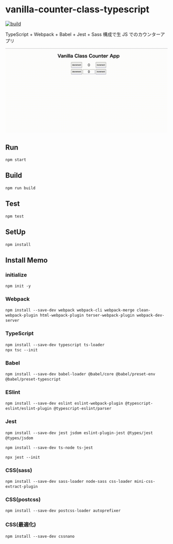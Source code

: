 # vanilla-counter-class-typescript

[![build](https://github.com/hironomiu/vanilla-counter-class-typescript/actions/workflows/webpack.yml/badge.svg)](https://github.com/hironomiu/vanilla-counter-class-typescript/actions/workflows/webpack.yml)

TypeScript + Webpack + Babel + Jest + Sass 構成で生 JS でのカウンターアプリ

![demo](./demo.gif)

## Run

```
npm start
```

## Build

```
npm run build
```

## Test

```
npm test
```

## SetUp

```
npm install
```

## Install Memo

### initialize

```
npm init -y
```

### Webpack

```
npm install --save-dev webpack webpack-cli webpack-merge clean-webpack-plugin html-webpack-plugin terser-webpack-plugin webpack-dev-server
```

### TypeScript

```
npm install --save-dev typescript ts-loader
npx tsc --init
```

### Babel

```
npm install --save-dev babel-loader @babel/core @babel/preset-env @babel/preset-typescript
```

### ESlint

```
npm install --save-dev eslint eslint-webpack-plugin @typescript-eslint/eslint-plugin @typescript-eslint/parser
```

### Jest

```
npm install --save-dev jest jsdom eslint-plugin-jest @types/jest @types/jsdom
```

```
npm install --save-dev ts-node ts-jest
```

```
npx jest --init
```

### CSS(sass)

```
npm install --save-dev sass-loader node-sass css-loader mini-css-extract-plugin
```

### CSS(postcss)

```
npm install --save-dev postcss-loader autoprefixer
```

### CSS(最適化)

```
npm install --save-dev cssnano
```
